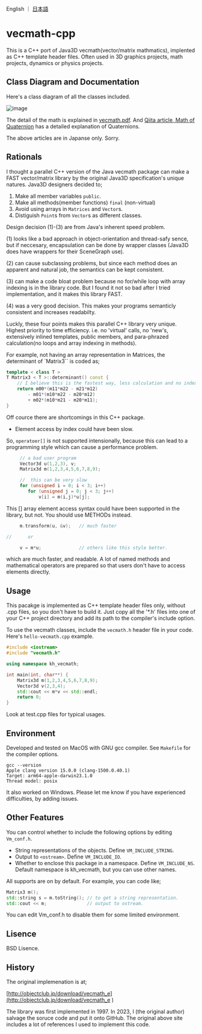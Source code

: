 English ｜ [日本語](README-ja.md)
# vecmath-cpp

This is a C++ port of Java3D vecmath(vector/matrix mathmatics), implented as C++ template header files.
Often used in 3D graphics projects, math projects, dynamics or physics projects.

## Class Diagram and Documentation

Here's a class diagram of all the classes included.

![image](https://github.com/kenjihiranabe/vecmath-cpp/assets/1093925/7a562372-bbc6-43d4-ac7d-6ea66b7da3e4)

The detail of the math is explained in [vecmath.pdf](vecmath.pdf). And [Qiita article, Math of Quaternion](https://qiita.com/kenjihiranabe/items/945232fbde58fab45681) has a detailed explanation of Quaternions.

The above articles are in Japanse only. Sorry.

## Rationals

I thought a parallel C++ version of the Java vecmath package can make a FAST vector/matrix library by the original Java3D specification's unique natures.
Java3D designers decided to;

1. Make all member variables `public`.
2. Make all methods(member functions) `final` (non-virtual)
3. Avoid using arrays in `Matrices` and `Vector`s.
4. Distiguish `Point`s from `Vector`s as different classes.

Design decision (1)-(3) are from Java's inherent speed problem. 

(1) looks like a bad approach in object-orientation and thread-safy sence, but if neccesary, encapsulation can be done by wrapper classes (Java3D does have wrappers for their SceneGraph use).

(2) can cause subclassing problems, but since each method does an apparent and natural job, the semantics can be kept consistent.

(3) can make a code bloat problem because no for/while loop with array indexing is in the library code.
But I found it not so bad after I tried implementation, and it makes this library FAST.

(4) was a very good decision. This makes your programs semanticly consistent and increases readabilty.

Luckly, these four points makes this parallel C++ library very unique. Highest priority to time efficiency. i.e. no 'virtual' calls, no 'new's, extensively inlined templates, public members, and para-phrazed calculation(no loops and array indexing in methods).

For example, not having an array representation in Matrices, the determinant of `Matrix3`` is coded as;

```C++
template < class T >
T Matrix3 < T >::determinant() const {
    // I believe this is the fastest way, less calculation and no indexing.
    return m00*(m11*m22 - m21*m12)
        - m01*(m10*m22 - m20*m12)
        + m02*(m10*m21 - m20*m11);
}
```

Off cource there are shortcomings in this C++ package.

- Element access by index could have been slow.

So, `operatoer[]` is not supported intensionally, because this can lead to a programming style which can cause a performance problem.

```C++
     // a bad user program
     Vector3d u(1,2,3), v;
     Matrix3d m(1,2,3,4,5,6,7,8,9);

     //  this can be very slow
     for (unsigned i = 0; i < 3; i++)
        for (unsigned j = 0; j < 3; j++)
            v[i] = m(i,j)*u[j];
```

This [] array element access syntax could have been supported in the library, but not. You should use METHODs instead.

```C++
     m.transform(u, &v);   // much faster

//      or

     v = m*u;              // others like this style better.
```

which are much faster, and readable. A lot of named methods and mathematical operators are prepared so that users don't have to access elements directly.

## Usage

This pacakge is implemented as C++ template header files only, without .cpp files, so you don't have to build it.
Just copy all the '*.h' files into one of your C++ project directory and add its path to the compiler's include option.

To use the vecmath classes, include the `vecmath.h` header file in your code.
Here's `hello-vecmath.cpp` example.

```C++
#include <iostream>
#include "vecmath.h"

using namespace kh_vecmath;

int main(int, char**) {
    Matrix3d m(1,2,3,4,5,6,7,8,9);
    Vector3d v(2,3,4);
    std::cout << m*v << std::endl;
    return 0;
}
```


Look at test.cpp files for typical usages.

## Environment

Developed and tested on MacOS with GNU gcc compiler. See `Makefile` for the compiler options.

```
gcc --version
Apple clang version 15.0.0 (clang-1500.0.40.1)
Target: arm64-apple-darwin23.1.0
Thread model: posix
```

It also worked on Windows. Please let me know if you have experienced difficulties, by adding issues.

## Other Features

You can control whether to include the following options by editing `Vm_conf.h`.

- String representations of the objects. Define `VM_INCLUDE_STRING`.
- Output to `<ostream>`. Define `VM_INCLUDE_IO`.
- Whether to enclose this package in a namespace. Define `VM_INCLUDE_NS`. Default namespace is kh_vecmath, but you can use other names.

All supports are on by default. For example, you can code like;

```C++
Matrix3 m();
std::string s = m.toString(); // to get a string representation.
std::cout << m;               // output to ostream.
```

You can edit Vm_conf.h to disable them for some limited environment.

## Lisence

BSD Lisence.

## History

The original implemenation is at;

[http://objectclub.jp/download/vecmath_e](http://objectclub.jp/download/vecmath_e
)

The library was first implemented in 1997. In 2023, I (the original author) salvage the soruce code and put it onto GitHub.
The original above site includes a lot of references I used to implement this code.

